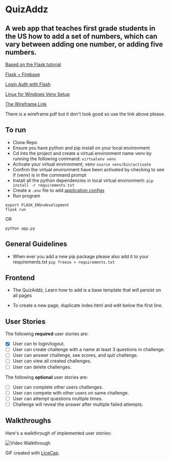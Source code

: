 # QuizAddz 

## A web app that teaches first grade students in the US how to add a set of numbers, which can vary between adding one number, or adding five numbers. 

[Based on the Flask tutorial](https://blog.miguelgrinberg.com/post/the-flask-mega-tutorial-part-i-hello-world)

[Flask + Firebase](https://burhan.io/flask-web-api-with-firebase/) 

[Login Auth with Flash](https://pythonspot.com/login-authentication-with-flask/)

[Linux for Windows Venv Setup](http://timmyreilly.azurewebsites.net/python-with-ubuntu-on-windows/)

[The Wireframe Link](https://wireframe.cc/pro/pp/9be4d63ef204139/) 

There is a wireframe.pdf but it don't look good so use the link above please.


## To run
- Clone Repo
- Ensure you have python and pip install on your local environment 
- Cd into the project and create a virtual environment name venv by running the following command: 
```virtualenv venv```
- Activate your virtual environment, venv
```source venv/bin/activate```
- Confirm the virtual environment have been activated by checking to see if (venv) is in the command prompt 
- Install all the python dependencies in local virtual environment:
```pip install -r requirements.txt```
- Create a ```.env``` file to add [application configs](https://docs.google.com/document/d/13_Xjs_kcCqXCH41h3DVKtDAiLDu-3wSkAvgLAproglQ/edit?usp=sharing)
- Run program
```export FLASK_APP=app.py
export FLASK_ENV=development
flask run 
```

OR

```python app.py```


## General Guidelines
- When ever you add a new pip package please also add it to your requirements.txt
```pip freeze > requirements.txt```


## Frontend 

- The QuizAddz, Learn how to add is a base template that will persist on all pages

- To create a new page, duplicate index.html and edit below the first line. 

## User Stories

The following **required** user stories are:

- [x] User can to login/logout.
- [ ] User can create challenge with a name at least 3 questions in challenge.
- [ ] User can answer challenge, see scores, and quit challenge.
- [ ] User can view all created challenges.
- [ ] User can delete challenges.

The following **optional** user stories are:

- [ ] User can complete other users challenges.
- [ ] User can compete with other users on same challenge.
- [ ] User can attempt questions multiple times.
- [ ] Challenge will reveal the answer after multiple failed attempts.

## Walkthroughs


Here's a walkthrough of implemented user stories:

<img src='https://imgur.com/v4UFdGK.gif'  title='Login/Logout' width='' alt='Video Walkthrough' />

GIF created with [LiceCap](http://www.cockos.com/licecap/).